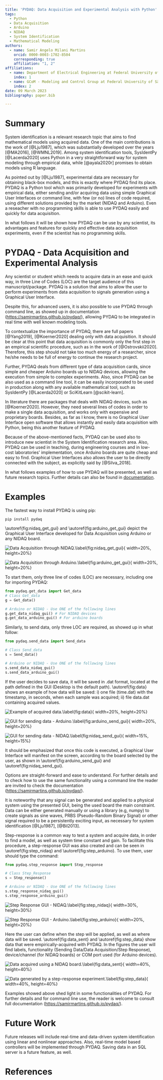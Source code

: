 ```yaml
---
title: 'PYDAQ: Data Acquisition and Experimental Analysis with Python'
tags:
  - Python
  - Data Acquisition
  - Arduino
  - NIDAQ
  - System Identification
  - Mathematical Modeling
authors:
  - name: Samir Angelo Milani Martins
    orcid: 0000-0003-1702-8504
    corresponding: true
    affiliation: "1, 2"
affiliations:
  - name: Department of Electrical Engineering at Federal University of São João del-Rei, Brazil.
    index: 1
  - name: GCoM - Modeling and Control Group at Federal University of São João del-Rei, Brazil.
    index: 2
date: 09 March 2023
bibliography: paper.bib

---
```


# Summary

System identification is a relevant research topic that aims to find mathematical models 
using acquired data. One of the main contributions is the work of
[@Lju1987], which was substantially developed over the years [@MA2016], [@WMNL2019]. 
Among system identification tools, SysIdentPy [@Lacerda2020] uses Python in a very 
straightforward way for system modeling through empirical data, while [@ayala2020r] promises to obtain models 
using R language.

As pointed out by [@Lju1987], experimental data are necessary for obtaining 
black-box models, and this is exactly where PYDAQ find its place. PYDAQ is a Python tool 
which was primarily developed for experiments with empirical data, either sending and/or 
acquiring data using simple Graphical User Interfaces or command line, with 
few (or no) lines of code required, using different solutions provided by the 
market (NIDAQ and Arduino). Even a reseacher with no programming skills 
is able to use PYDAQ easily and quickly for data acquisition.

In what follows it will be shown how PYDAQ can be use by any scientist, its advantages and features for 
quickly and effective data acquisition experiments, even if the scientist has no programming skills. 


# PYDAQ - Data Acquisition and Experimental Analysis

Any scientist or student which needs to acquire data in an ease and quick way, 
in three Line of Codes (LOC) are the target audience of this manuscript/package. PYDAQ 
is a solution that aims to allow the user to perform experiments from data acquisition to 
signals generation using a Graphical User Interface. 

Despite this, for advanced users, it is also possible to use PYDAQ through command line, as 
showed up in documentation (https://samirmartins.github.io/pydaq/), allowing 
PYDAQ to be integrated in real time with well known modeling tools.

To contextualize the importance of PYDAQ, there are full papers [@Yang2019], [@Koerner2020]
dealing only with data acquisition. It should be clear at this point 
that data acquisition is commonly only the first step 
in an empirical scientific procedure, such as in the work of [@Ostrovskii2020]. 
Therefore, this step should not take too much energy of a researcher, since he/she 
needs to be full of energy to continue the research project.

Further, PYDAQ deals from different type of data acquisition cards, since 
simple and cheaper Arduino boards up to NIDAQ devices, allowing the execution from simple to complex 
experiments. Also, since PYDAQ can be also used as a command line tool, it can 
be easily incorporated to be used in production along with any available mathematical tool, such 
as SysIdentPy [@Lacerda2020] or SciKitLearn [@scikit-learn].

In literature there are packages that deals with NIDAQ devices, 
such as [@Koerner2020]. However, they need several 
lines of codes in order to make a single data acquisition, and works only with expensive and 
proprietary boards. Besides, as far as I know, there is no Graphical User Interface 
open software that allows instantly and easily data acquisition with Python, being this another 
feature of PYDAQ.

Because of the above-mentioned facts, PYDAQ can be used also to introduce new 
scientist in the System Identification research area. Also, PYDAQ can be used in 
teaching, during engineering courses and in low-cost laboratories' implementation, once 
Arduino boards are quite cheap and easy to find. Graphical User Interfaces also allows 
the user to be directly connected with the subject, as explicitly said by [@Silva_2018].

In what follows examples of how to use PYDAQ will be presented, as well as future 
research topics. Further details can also be found in [documentation](https://samirmartins.github.io/pydaq/). 

# Examples

The fastest way to install PYDAQ is using pip:

```console
pip install pydaq
```

\autoref{fig:nidaq_get_gui} and \autoref{fig:arduino_get_gui} depict 
the Graphical User Interface developed for Data Acquisition using Arduino or any NIDAQ board.

![Data Acquisition through NIDAQ.\label{fig:nidaq_get_gui}](../docs/img/get_data_nidaq.png){ width=20%, height=20%}

![Data Acquisition through Arduino.\label{fig:arduino_get_gui}](../docs/img/get_data_arduino.png){ width=20%, height=20%}

To start them, only three line of codes (LOC) are necessary, including one for importing PYDAQ: 

```python
from pydaq.get_data import Get_data
# Class Get_data
g = Get_data()

# Arduino or NIDAQ - Use ONE of the following lines 
g.get_data_nidaq_gui() # For NIDAQ devices 
g.get_data_arduino_gui() # For arduino boards
```

Similarly, to send data, only three LOC are required, as showed up in what follow:

```python
from pydaq.send_data import Send_data

# Class Send_data
s = Send_data()

# Arduino or NIDAQ - Use ONE of the following lines 
s.send_data_nidaq_gui()
s.send_data_arduino_gui()
```

If the user decides to save data, it will be saved in .dat format, located at the 
path defined in the GUI (Desktop is the default path). \autoref{fig:data} shows an example of how data will be saved: i) one file (time.dat) 
with the timestamp, in seconds, when each sample was acquired; ii) file data.dat containing acquired values.

![Example of acquired data.\label{fig:data}](../docs/img/data.png){ width=20%, height=20%}

![GUI for sending data - Arduino.\label{fig:arduino_send_gui}](../docs/img/send_data_nidaq_gui.png){ width=20%, height=20%}

![GUI for sending data - NIDAQ.\label{fig:nidaq_send_gui}](../docs/img/send_data_arduino_gui.png){ width=15%, height=15%}

It should be emphasized that once this code is executed, a Graphical User Interface will 
manifest on the screen, according to the board selected by the user, as 
shown in \autoref{fig:arduino_send_gui} and \autoref{fig:nidaq_send_gui}.

Options are straight-forward and ease to understand. For further details and to check 
how to use the same functionality using a command line the reader are invited to 
check the documentation (https://samirmartins.github.io/pydaq/). 

It is noteworthy that any signal can be generated and applied to a physical 
system using the presented GUI, being the used board the main constraint. Data 
can be either generated manually or using a library (e.g, numpy) to create 
signals as sine waves, PRBS (Pseudo-Random Binary Signal) or other signal 
required to be a persistently exciting input, as necessary for system identification [@Lju1987], [@Bil2013].  

Step-response is a common way to test a system and acquire data, in order to find a model, as well 
as system time constant and gain. To facilitate this procedure, a step-response GUI 
was also created and can be seen in \autoref{fig:step_nidaq} and  \autoref{fig:step_arduino}. 
To use them, user should type the command: 

```python
from pydaq.step_response import Step_response

# Class Step_Response
s = Step_response()

# Arduino or NIDAQ - Use ONE of the following lines 
s.step_response_nidaq_gui()
s.step_response_arduino_gui()
```


![Step Response GUI - NIDAQ.\label{fig:step_nidaq}](../docs/img/step_response_nidaq_gui.png){ width=30%, height=30%}

![Step Response GUI - Arduino.\label{fig:step_arduino}](../docs/img/step_response_arduino_gui.png){ width=20%, height=20%}

Here the user can define when the step will be applied, as well as where data will be saved.
\autoref{fig:data_sent} and \autoref{fig:step_data} show data that were empirically-acquired 
with PYDAQ. In the figures the user will find labels, functionality (Sending Data/Data Acquisition/Step Response), 
device/channel (for NIDAQ boards) or COM port used (for Arduino devices).


![Data acquired using a NIDAQ board.\label{fig:data_sent}](../docs/img/sending_data_nidaq.png){ width=40%, height=40%}

![Data generated by a step-response experiment.\label{fig:step_data}](../docs/img/step_response_arduino.png){ width=40%, height=40%}


Examples showed above shed light in some functionalities of PYDAQ. For further 
details and for command line use, the reader is welcome to consult full 
documentation (https://samirmartins.github.io/pydaq/).


# Future Work

Future releases will include real-time and data-driven system identification using linear and nonlinear approaches. 
Also, real-time model based controllers will be implemented through PYDAQ. Saving data 
in an SQL server is a future feature, as well.

# References